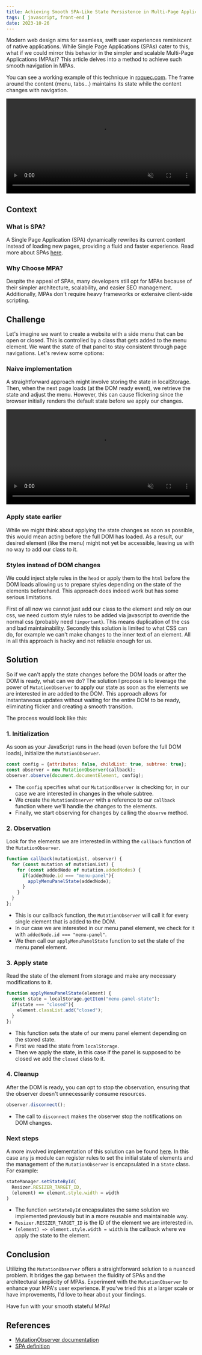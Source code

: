 ```yaml
---
title: Achieving Smooth SPA-Like State Persistence in Multi-Page Applications
tags: [ javascript, front-end ]
date: 2023-10-26
---
```


Modern web design aims for seamless, swift user experiences reminiscent of native applications. While Single Page Applications (SPAs) cater to this, what if we could mirror this behavior in the simpler and scalable Multi-Page Applications (MPAs)? This article delves into a method to achieve such smooth navigation in MPAs.

You can see a working example of this technique in [roquec.com](https://roquec.com). The frame around the content (menu, tabs...) maintains its state while the content changes with navigation.

<video width="100%" preload="auto" muted autoplay loop>
    <source src="state.webm" type="video/webm"/>
</video>

## Context

### What is SPA?
A Single Page Application (SPA) dynamically rewrites its current content instead of loading new pages, providing a fluid and faster experience. Read more about SPAs [here](https://developer.mozilla.org/en-US/docs/Glossary/SPA).

### Why Choose MPA?
Despite the appeal of SPAs, many developers still opt for MPAs because of their simpler architecture, scalability, and easier SEO management. Additionally, MPAs don't require heavy frameworks or extensive client-side scripting.

## Challenge

Let's imagine we want to create a website with a side menu that can be open or closed. This is controlled by a class that gets added to the menu element. We want the state of that panel to stay consistent through page navigations. Let's review some options:

### Naive implementation
A straightforward approach might involve storing the state in localStorage. Then, when the next page loads (at the DOM ready event), we retrieve the state and adjust the menu. However, this can cause flickering since the browser initially renders the default state before we apply our changes.

<video width="100%" preload="auto" muted autoplay loop>
    <source src="flicker.webm" type="video/webm"/>
</video>

### Apply state earlier
While we might think about applying the state changes as soon as possible, this would mean acting before the full DOM has loaded. As a result, our desired element (like the menu) might not yet be accessible, leaving us with no way to add our class to it.

### Styles instead of DOM changes
We could inject style rules in the `head` or apply them to the `html` before the DOM loads allowing us to prepare styles depending on the state of the elements beforehand. This approach does indeed work but has some serious limitations. 

First of all now we cannot just add our class to the element and rely on our css, we need custom style rules to be added via javascript to override the normal css (probably need `!important`). This means duplication of the css and bad maintainability. Secondly this solution is limited to what CSS can do, for example we can't make changes to the inner text of an element. All in all this approach is hacky and not reliable enough for us.


## Solution
So if we can't apply the state changes before the DOM loads or after the DOM is ready, what can we do?
The solution I propose is to leverage the power of `MutationObserver` to apply our state as soon as the elements we are interested in are added to the DOM. This approach allows for instantaneous updates without waiting for the entire DOM to be ready, eliminating flicker and creating a smooth transition.

The process would look like this:

### 1. Initialization
As soon as your JavaScript runs in the head (even before the full DOM loads), initialize the `MutationObserver`.
```javascript
const config = {attributes: false, childList: true, subtree: true};
const observer = new MutationObserver(callback);
observer.observe(document.documentElement, config);
```
* The `config` specifies what our `MutationObserver` is checking for, in our case we are interested in changes in the whole subtree.
* We create the `MutationObserver` with a reference to our `callback` function where we'll handle the changes to the elements.
* Finally, we start observing for changes by calling the `observe` method.

### 2. Observation
Look for the elements we are interested in withing the `callback` function of the `MutationObserver`.
```javascript
function callback(mutationList, observer) {
  for (const mutation of mutationList) {
    for (const addedNode of mutation.addedNodes) {
      if(addedNode.id === "menu-panel"){
        applyMenuPanelState(addedNode);
      }
    }
  }
};
```
* This is our callback function, the `MutationObserver` will call it for every single element that is added to the DOM.
* In our case we are interested in our menu panel element, we check for it with `addedNode.id === "menu-panel"`.
* We then call our `applyMenuPanelState` function to set the state of the menu panel element.

### 3. Apply state
Read the state of the element from storage and make any necessary modifications to it.
```javascript
function applyMenuPanelState(element) {
  const state = localStorage.getItem("menu-panel-state");
  if(state === "closed"){
    element.classList.add("closed");
  }
};
```
* This function sets the state of our menu panel element depending on the stored state.
* First we read the state from `localStorage`.
* Then we apply the state, in this case if the panel is supposed to be closed we add the `closed` class to it.


### 4. Cleanup
After the DOM is ready, you can opt to stop the observation, ensuring that the observer doesn't unnecessarily consume resources.
```javascript
observer.disconnect();
```
* The call to `disconnect` makes the observer stop the notifications on DOM changes.

### Next steps

A more involved implementation of this solution can be found [here](https://github.com/roquec/portfolio/blob/main/src/_js/modules/state.js). In this case any js module can register rules to set the initial state of elements and the management of the `MutationObserver` is encapsulated in a `State` class. For example:
```javascript
stateManager.setStateById(
  Resizer.RESIZER_TARGET_ID,
  (element) => element.style.width = width
)
```
* The function `setStateById` encapsulates the same solution we implemented previously but in a more reusable and maintainable way.
* `Resizer.RESIZER_TARGET_ID` is the ID of the element we are interested in.
* `(element) => element.style.width = width` is the callback where we apply the state to the element.

## Conclusion
Utilizing the `MutationObserver` offers a straightforward solution to a nuanced problem. It bridges the gap between the fluidity of SPAs and the architectural simplicity of MPAs. Experiment with the `MutationObserver` to enhance your MPA's user experience. If you've tried this at a larger scale or have improvements, I'd love to hear about your findings.

 Have fun with your smooth stateful MPAs!


## References
* [MutationObserver documentation](https://developer.mozilla.org/en-US/docs/Web/API/MutationObserver)
* [SPA definition](https://developer.mozilla.org/en-US/docs/Glossary/SPA)
